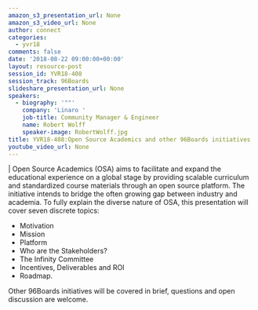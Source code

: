 ```yaml
---
amazon_s3_presentation_url: None
amazon_s3_video_url: None
author: connect
categories:
  - yvr18
comments: false
date: '2018-08-22 09:00:00+00:00'
layout: resource-post
session_id: YVR18-408
session_track: 96Boards
slideshare_presentation_url: None
speakers:
  - biography: '""'
    company: 'Linaro '
    job-title: Community Manager & Engineer
    name: Robert Wolff
    speaker-image: RobertWolff.jpg
title: YVR18-408:Open Source Academics and other 96Boards initiatives
youtube_video_url: None
---
```

|
  Open Source Academics (OSA) aims to facilitate and expand the educational experience on a global stage by providing scalable curriculum and standardized course materials through an open source platform. The initiative intends to bridge the often growing gap between industry and academia. To fully explain the diverse nature of OSA, this presentation will cover seven discrete topics:

  - Motivation
  - Mission
  - Platform
  - Who are the Stakeholders?
  - The Infinity Committee
  - Incentives, Deliverables and ROI
  - Roadmap.

  Other 96Boards initiatives will be covered in brief, questions and open discussion are welcome.